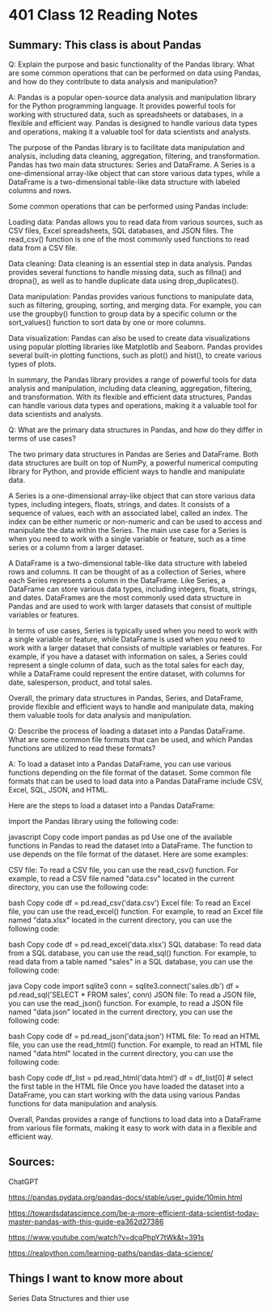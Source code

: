 # 401 Class 12 Reading Notes

## Summary: This class is about Pandas

Q: Explain the purpose and basic functionality of the Pandas library. What are some common operations that can be performed on data using Pandas, and how do they contribute to data analysis and manipulation?

A: Pandas is a popular open-source data analysis and manipulation library for the Python programming language. It provides powerful tools for working with structured data, such as spreadsheets or databases, in a flexible and efficient way. Pandas is designed to handle various data types and operations, making it a valuable tool for data scientists and analysts.

The purpose of the Pandas library is to facilitate data manipulation and analysis, including data cleaning, aggregation, filtering, and transformation. Pandas has two main data structures: Series and DataFrame. A Series is a one-dimensional array-like object that can store various data types, while a DataFrame is a two-dimensional table-like data structure with labeled columns and rows.

Some common operations that can be performed using Pandas include:

Loading data: Pandas allows you to read data from various sources, such as CSV files, Excel spreadsheets, SQL databases, and JSON files. The read_csv() function is one of the most commonly used functions to read data from a CSV file.

Data cleaning: Data cleaning is an essential step in data analysis. Pandas provides several functions to handle missing data, such as fillna() and dropna(), as well as to handle duplicate data using drop_duplicates().

Data manipulation: Pandas provides various functions to manipulate data, such as filtering, grouping, sorting, and merging data. For example, you can use the groupby() function to group data by a specific column or the sort_values() function to sort data by one or more columns.

Data visualization: Pandas can also be used to create data visualizations using popular plotting libraries like Matplotlib and Seaborn. Pandas provides several built-in plotting functions, such as plot() and hist(), to create various types of plots.

In summary, the Pandas library provides a range of powerful tools for data analysis and manipulation, including data cleaning, aggregation, filtering, and transformation. With its flexible and efficient data structures, Pandas can handle various data types and operations, making it a valuable tool for data scientists and analysts.



Q: What are the primary data structures in Pandas, and how do they differ in terms of use cases?

The two primary data structures in Pandas are Series and DataFrame. Both data structures are built on top of NumPy, a powerful numerical computing library for Python, and provide efficient ways to handle and manipulate data.

A Series is a one-dimensional array-like object that can store various data types, including integers, floats, strings, and dates. It consists of a sequence of values, each with an associated label, called an index. The index can be either numeric or non-numeric and can be used to access and manipulate the data within the Series. The main use case for a Series is when you need to work with a single variable or feature, such as a time series or a column from a larger dataset.

A DataFrame is a two-dimensional table-like data structure with labeled rows and columns. It can be thought of as a collection of Series, where each Series represents a column in the DataFrame. Like Series, a DataFrame can store various data types, including integers, floats, strings, and dates. DataFrames are the most commonly used data structure in Pandas and are used to work with larger datasets that consist of multiple variables or features.

In terms of use cases, Series is typically used when you need to work with a single variable or feature, while DataFrame is used when you need to work with a larger dataset that consists of multiple variables or features. For example, if you have a dataset with information on sales, a Series could represent a single column of data, such as the total sales for each day, while a DataFrame could represent the entire dataset, with columns for date, salesperson, product, and total sales.

Overall, the primary data structures in Pandas, Series, and DataFrame, provide flexible and efficient ways to handle and manipulate data, making them valuable tools for data analysis and manipulation.


Q: Describe the process of loading a dataset into a Pandas DataFrame. What are some common file formats that can be used, and which Pandas functions are utilized to read these formats?

A: To load a dataset into a Pandas DataFrame, you can use various functions depending on the file format of the dataset. Some common file formats that can be used to load data into a Pandas DataFrame include CSV, Excel, SQL, JSON, and HTML.

Here are the steps to load a dataset into a Pandas DataFrame:

Import the Pandas library using the following code:

javascript
Copy code
import pandas as pd
Use one of the available functions in Pandas to read the dataset into a DataFrame. The function to use depends on the file format of the dataset. Here are some examples:

CSV file: To read a CSV file, you can use the read_csv() function. For example, to read a CSV file named "data.csv" located in the current directory, you can use the following code:

bash
Copy code
df = pd.read_csv('data.csv')
Excel file: To read an Excel file, you can use the read_excel() function. For example, to read an Excel file named "data.xlsx" located in the current directory, you can use the following code:

bash
Copy code
df = pd.read_excel('data.xlsx')
SQL database: To read data from a SQL database, you can use the read_sql() function. For example, to read data from a table named "sales" in a SQL database, you can use the following code:

java
Copy code
import sqlite3
conn = sqlite3.connect('sales.db')
df = pd.read_sql('SELECT * FROM sales', conn)
JSON file: To read a JSON file, you can use the read_json() function. For example, to read a JSON file named "data.json" located in the current directory, you can use the following code:

bash
Copy code
df = pd.read_json('data.json')
HTML file: To read an HTML file, you can use the read_html() function. For example, to read an HTML file named "data.html" located in the current directory, you can use the following code:

bash
Copy code
df_list = pd.read_html('data.html')
df = df_list[0] # select the first table in the HTML file
Once you have loaded the dataset into a DataFrame, you can start working with the data using various Pandas functions for data manipulation and analysis.

Overall, Pandas provides a range of functions to load data into a DataFrame from various file formats, making it easy to work with data in a flexible and efficient way.


## Sources: 
ChatGPT

https://pandas.pydata.org/pandas-docs/stable/user_guide/10min.html

https://towardsdatascience.com/be-a-more-efficient-data-scientist-today-master-pandas-with-this-guide-ea362d27386

https://www.youtube.com/watch?v=dcqPhpY7tWk&t=391s

https://realpython.com/learning-paths/pandas-data-science/

 ## Things I want to know more about
 
 Series Data Structures and thier use 